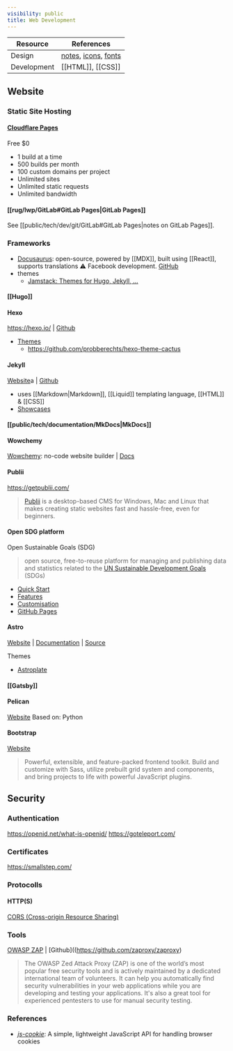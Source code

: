 ```yaml
---
visibility: public
title: Web Development
---
```

| Resource    | References                                                    |
| ----------- | ------------------------------------------------------------- |
| Design      | [notes](design), [icons](design#icons), [fonts](design#fonts) |
| Development | [[HTML]], [[CSS]]                                                              |

## Website

### Static Site Hosting

#### [Cloudflare Pages](https://pages.cloudflare.com/)

Free $0

- 1 build at a time
- 500 builds per month
- 100 custom domains per project
- Unlimited sites
- Unlimited static requests
- Unlimited bandwidth

#### [[rug/lwp/GitLab#GitLab Pages|GitLab Pages]]

See [[public/tech/dev/git/GitLab#GitLab Pages|notes on GitLab Pages]].

### Frameworks

- [Docusaurus](https://docusaurus.io/): open-source, powered by [[MDX]], built using [[React]], supports translations
    ⚠ Facebook development. [GitHub](https://github.com/facebook/docusaurus)
- themes
    - [Jamstack: Themes for Hugo, Jekyll, ...](https://jamstackthemes.dev/)

#### [[Hugo]]

#### Hexo

<https://hexo.io/> | [Github](https://github.com/hexojs/hexo)

- [Themes](https://hexo.io/themes/)
    - <https://github.com/probberechts/hexo-theme-cactus>

#### Jekyll

[Website](https://jekyllrb.com/)a | [Github](https://github.com/jekyll/jekyll)

- uses [[Markdown|Markdown]], [[Liquid]] templating language, [[HTML]] & [[CSS]]
- [Showcases](https://jekyllrb.com/showcase/)

#### [[public/tech/documentation/MkDocs|MkDocs]]

#### Wowchemy

[Wowchemy](https://wowchemy.com/): no-code website builder | [Docs](https://wowchemy.com/docs/)

#### Publii

<https://getpublii.com/>
> [Publii](https://getpublii.com/) is a desktop-based CMS for Windows, Mac and Linux that makes creating static websites fast and hassle-free, even for beginners.

#### Open SDG platform

Open Sustainable Goals (SDG)
> open source, free-to-reuse platform for managing and publishing data and statistics related to the [UN Sustainable Development Goals](https://www.un.org/sustainabledevelopment/sustainable-development-goals/) (SDGs)

- [Quick Start](https://open-sdg.readthedocs.io/en/latest/quick-start/)
- [Features](https://open-sdg.readthedocs.io/en/latest/open-sdg-features/)
- [Customisation](https://open-sdg.readthedocs.io/en/latest/customisation/)
- [GitHub Pages](https://open-sdg.readthedocs.io/en/latest/hosting/github-pages-production/)



#### Astro

[Website](https://astro.build/) | [Documentation](https://docs.astro.build/en/getting-started/) | [Source](https://github.com/withastro/astro)

Themes

- [Astroplate](https://github.com/zeon-studio/astroplate)


#### [[Gatsby]]


#### Pelican

[Website](https://getpelican.com/)
Based on: Python

#### Bootstrap

[Website](https://getbootstrap.com/)
> Powerful, extensible, and feature-packed frontend toolkit. Build and customize with Sass, utilize prebuilt grid system and components, and bring projects to life with powerful JavaScript plugins.

## Security

### Authentication

<https://openid.net/what-is-openid/>
<https://goteleport.com/>

### Certificates

<https://smallstep.com/>

### Protocolls

#### HTTP(S)

[CORS (Cross-origin Resource Sharing)](https://web.dev/cross-origin-resource-sharing/?utm_source=devtools)

### Tools

[OWASP ZAP](https://www.zaproxy.org) | [Github]((<https://github.com/zaproxy/zaproxy>)
> The OWASP Zed Attack Proxy (ZAP) is one of the world’s most popular free security tools and is actively maintained by a dedicated international team of volunteers. It can help you automatically find security vulnerabilities in your web applications while you are developing and testing your applications. It's also a great tool for experienced pentesters to use for manual security testing.


### References

- [*js-cookie*](https://github.com/js-cookie/js-cookie): A simple, lightweight JavaScript API for handling browser cookies
